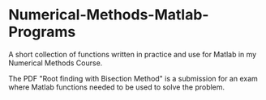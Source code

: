 # Numerical-Methods-Matlab-Programs
A short collection of functions written in practice and use for Matlab in my Numerical Methods Course. 

The PDF "Root finding with Bisection Method" is a submission for an exam where Matlab functions needed to be used to solve the problem.
